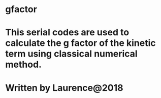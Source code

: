 # gfactor
# This serial codes are used to calculate the g factor of the kinetic term using classical numerical method.
# Written by Laurence@2018
